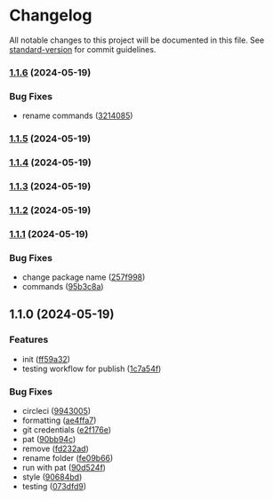 # Changelog

All notable changes to this project will be documented in this file. See [standard-version](https://github.com/conventional-changelog/standard-version) for commit guidelines.

### [1.1.6](https://github.com/bennetgallein/proxmoxcp-api/compare/v1.1.5...v1.1.6) (2024-05-19)


### Bug Fixes

* rename commands ([3214085](https://github.com/bennetgallein/proxmoxcp-api/commit/321408588f9badd5f5f4254859ecaf12aec77584))

### [1.1.5](https://github.com/bennetgallein/proxmoxcp-api/compare/v1.1.4...v1.1.5) (2024-05-19)

### [1.1.4](https://github.com/bennetgallein/proxmoxcp-api/compare/v1.1.3...v1.1.4) (2024-05-19)

### [1.1.3](https://github.com/bennetgallein/proxmoxcp-api/compare/v1.1.2...v1.1.3) (2024-05-19)

### [1.1.2](https://github.com/bennetgallein/proxmoxcp-api/compare/v1.1.1...v1.1.2) (2024-05-19)

### [1.1.1](https://github.com/bennetgallein/proxmoxcp-api/compare/v1.1.0...v1.1.1) (2024-05-19)


### Bug Fixes

* change package name ([257f998](https://github.com/bennetgallein/proxmoxcp-api/commit/257f9981c4e5bb6fca01c51288e61ef0d28eff28))
* commands ([95b3c8a](https://github.com/bennetgallein/proxmoxcp-api/commit/95b3c8acf34cb215e68e73b9c37eda6a1344cda6))

## 1.1.0 (2024-05-19)


### Features

* init ([ff59a32](https://github.com/bennetgallein/proxmoxcp-api/commit/ff59a32180c66279f98eb8fb2f79ee1daa41d928))
* testing workflow for publish ([1c7a54f](https://github.com/bennetgallein/proxmoxcp-api/commit/1c7a54f3f3d03f1808fb22240976e6770b1697fa))


### Bug Fixes

* circleci ([9943005](https://github.com/bennetgallein/proxmoxcp-api/commit/994300532141369101d56f6c9b88ab5c25319371))
* formatting ([ae4ffa7](https://github.com/bennetgallein/proxmoxcp-api/commit/ae4ffa79362aea9d187d059d9cb9e30c5a9e6e09))
* git credentials ([e2f176e](https://github.com/bennetgallein/proxmoxcp-api/commit/e2f176e05f0da9dc020d8b30557446f3fbd2e3fc))
* pat ([90bb94c](https://github.com/bennetgallein/proxmoxcp-api/commit/90bb94c528e9c244a86626c63c2360f68d9f5e7f))
* remove ([fd232ad](https://github.com/bennetgallein/proxmoxcp-api/commit/fd232ad5d0ae574d616f018b61039676f7780204))
* rename folder ([fe09b66](https://github.com/bennetgallein/proxmoxcp-api/commit/fe09b66304e4572c22b88a6838a1e363be394070))
* run with pat ([90d524f](https://github.com/bennetgallein/proxmoxcp-api/commit/90d524ff4b42685d7d07bc22d3847a513013fa7f))
* style ([90684bd](https://github.com/bennetgallein/proxmoxcp-api/commit/90684bdde80267a2c9d0f4edbf68e6675a8bf0ec))
* testing ([073dfd9](https://github.com/bennetgallein/proxmoxcp-api/commit/073dfd96f2532d876efb5aaf9c2f17661a12f826))
